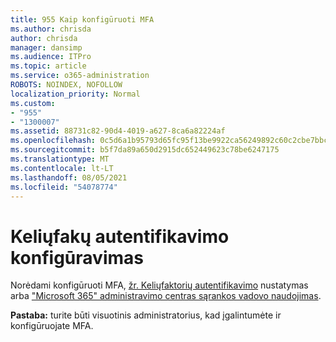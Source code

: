 ```yaml
---
title: 955 Kaip konfigūruoti MFA
ms.author: chrisda
author: chrisda
manager: dansimp
ms.audience: ITPro
ms.topic: article
ms.service: o365-administration
ROBOTS: NOINDEX, NOFOLLOW
localization_priority: Normal
ms.custom:
- "955"
- "1300007"
ms.assetid: 88731c82-90d4-4019-a627-8ca6a82224af
ms.openlocfilehash: 0c5d6a1b95793d65fc95f13be9922ca56249892c60c2cbe7bbcbc962f25f7d07
ms.sourcegitcommit: b5f7da89a650d2915dc652449623c78be6247175
ms.translationtype: MT
ms.contentlocale: lt-LT
ms.lasthandoff: 08/05/2021
ms.locfileid: "54078774"
---
```

# <a name="configure-multifactor-authentication"></a>Keliųfakų autentifikavimo konfigūravimas

Norėdami konfigūruoti MFA, [žr. Keliųfaktorių autentifikavimo](/microsoft-365/admin/security-and-compliance/set-up-multi-factor-authentication) nustatymas arba ["Microsoft 365" administravimo centras sąrankos vadovo naudojimas](https://admin.microsoft.com/AdminPortal/Home?ref=/modernonboarding/mfasetupguide).

**Pastaba:** turite būti visuotinis administratorius, kad įgalintumėte ir konfigūruojate MFA.
